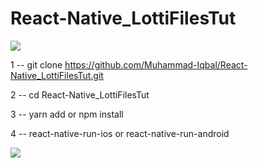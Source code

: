 # React-Native_LottiFilesTut

![](https://media.giphy.com/media/20EF1010FBvVVI6UCn/source.gif)

1 -- git clone https://github.com/Muhammad-Iqbal/React-Native_LottiFilesTut.git

2 -- cd React-Native_LottiFilesTut

3 -- yarn add or npm install

4 -- react-native-run-ios or react-native-run-android

![](https://media.giphy.com/media/1msBs75P7DVgi2AcEu/source.gif)
